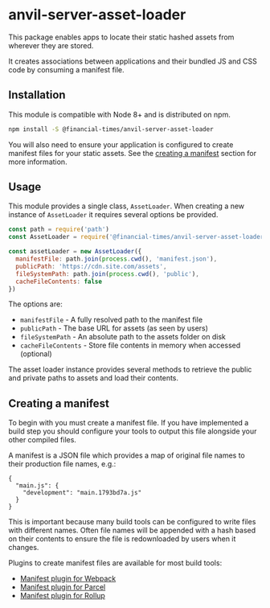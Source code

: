 # anvil-server-asset-loader

This package enables apps to locate their static hashed assets from wherever they are stored.

It creates associations between applications and their bundled JS and CSS code by consuming a manifest file.


## Installation

This module is compatible with Node 8+ and is distributed on npm.

```bash
npm install -S @financial-times/anvil-server-asset-loader
```

You will also need to ensure your application is configured to create manifest files for your static assets. See the [creating a manifest](#creating-a-manifest) section for more information.


## Usage

This module provides a single class, `AssetLoader`. When creating a new instance of `AssetLoader` it requires several options be provided.

```js
const path = require('path')
const AssetLoader = require('@financial-times/anvil-server-asset-loader')

const assetLoader = new AssetLoader({
  manifestFile: path.join(process.cwd(), 'manifest.json'),
  publicPath: 'https://cdn.site.com/assets',
  fileSystemPath: path.join(process.cwd(), 'public'),
  cacheFileContents: false
})
```

The options are:

- `manifestFile` - A fully resolved path to the manifest file
- `publicPath` - The base URL for assets (as seen by users)
- `fileSystemPath` - An absolute path to the assets folder on disk
- `cacheFileContents` - Store file contents in memory when accessed (optional)

The asset loader instance provides several methods to retrieve the public and private paths to assets and load their contents.


## Creating a manifest

To begin with you must create a manifest file. If you have implemented a build step you should configure your tools to output this file alongside your other compiled files.

A manifest is a JSON file which provides a map of original file names to their production file names, e.g.:

```
{
  "main.js": {
    "development": "main.1793bd7a.js"
  }
}
```

This is important because many build tools can be configured to write files with different names. Often file names will be appended with a hash based on their contents to ensure the file is redownloaded by users when it changes.

Plugins to create manifest files are available for most build tools:

- [Manifest plugin for Webpack](https://www.npmjs.com/package/webpack-manifest-plugin)
- [Manifest plugin for Parcel](https://www.npmjs.com/package/parcel-plugin-bundle-manifest)
- [Manifest plugin for Rollup](https://www.npmjs.com/package/rollup-plugin-hash-manifest)
